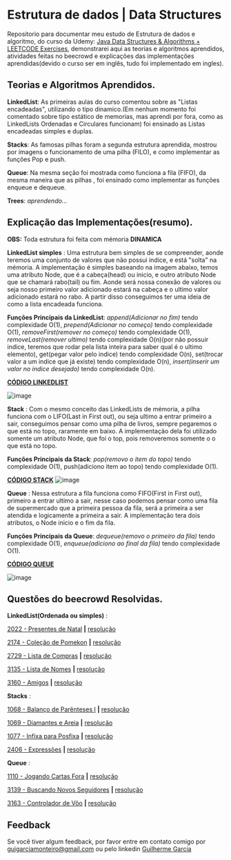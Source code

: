 # Estrutura de dados | Data Structures

Repositorio para documentar meu estudo de Estrutura de dados e algoritmo, do curso da Udemy: [Java Data Structures & Algorithms + LEETCODE Exercises](https://www.udemy.com/course/data-structures-and-algorithms-java/?couponCode=KEEPLEARNING), demonstrarei aqui as teorias e algoritmos aprendidos, atividades feitas no beecrowd e explicações das implementações aprendidas(devido o curso ser em inglês, tudo foi implementado em ingles).

## Teorias e Algoritmos Aprendidos.

**LinkedList**: As primeiras aulas do curso comentou sobre as "Listas encadeadas", utilizando o tipo dinamico.(Em nenhum momento foi comentado sobre tipo estático de memorias, mas aprendi por fora, como as LinkedLists Ordenadas e Circulares funcionam) foi ensinado as Listas encadeadas simples e duplas.

**Stacks**: As famosas pilhas foram a segunda estrutura aprendida, mostrou por imagens o funcionamento de uma pilha (FILO), e como implementar as funções Pop e push.

**Queue**: Na mesma seção foi mostrada como funciona a fila (FIFO), da mesma maneira que as pilhas , foi ensinado como implementar as funções enqueue e dequeue.

**Trees**: *aprendendo...*
## Explicação das Implementações(resumo).
**OBS:** Toda estrutura foi feita com mémoria **DINAMICA**

  **LinkedList simples** : Uma estrutura bem simples de se compreender, aonde teremos uma conjunto de valores que não possui indice, e está "solta" na mémoria. A implementação é simples baseando na imagem abaixo, temos uma atributo Node, que é a cabeça(head) ou inicio, e outro atributo Node que se chamará rabo(tail) ou fim. Aonde será nossa conexão de valores ou seja nosso primeiro valor adicionado estará na cabeça e o ultimo valor adicionado estará no rabo. A partir disso conseguimos ter uma ideia de como a lista encadeada funciona.
  
  **Funções Principais da LinkedList**: *append(Adicionar no fim)* tendo complexidade O(1), *prepend(Adicionar no começo)* tendo complexidade O(1), *removeFirst(remover no começo)* tendo complexidade O(1), *removeLast(remover ultimo)* tendo complexidade O(n)(por não possuir indice, teremos que rodar pela lista inteira para saber qual é o ultimo elemento), get(pegar valor pelo indice) tendo complexidade O(n), set(trocar valor a um indice que já existe) tendo complexidade O(n), *insert(inserir um valor no indice desejado)* tendo complexidade O(n).

[**CÓDIGO LINKEDLIST**](https://github.com/garc1a04/EstruturaDeDados-Curso/blob/main/src/LinkedList/LinkedList.java)

![image](https://github.com/user-attachments/assets/edd109db-bf9c-4012-afae-5bcf6c5ab78c)

**Stack** : Com o mesmo conceito das LinkedLists de mémoria, a pilha funciona com o LIFO(Last in First out), ou seja ultimo a entrar primeiro a sair, conseguimos pensar como uma pilha de livros, sempre pegaremos o que está no topo, raramente em baixo. A implementação dela foi utilizado somente um atributo Node, que foi o top, pois removeremos somente o o que está no topo.

**Funções Principais da Stack**: *pop(removo o item do topo)* tendo complexidade O(1), push(adiciono item ao topo) tendo complexidade O(1).

[**CÓDIGO STACK**](https://github.com/garc1a04/EstruturaDeDados-Curso/blob/main/src/Stacks/Stack.java)
![image](https://github.com/user-attachments/assets/23d78307-c8fc-4782-9c44-74d3dd809086)

**Queue** : Nessa estrutura a fila funciona como FIFO(First in First out), primeiro a entrar ultimo a sair, nesse caso podemos pensar como uma fila de supermercado que a primeira pessoa da fila, será a primeira a ser atendida e logicamente a primeira a sair. A implementação tera dois atributos, o Node inicio e o fim da fila.

**Funções Principais da Queue**: *dequeue(removo o primeiro da fila)* tendo complexidade O(1), *enqueue(adiciono ao final da fila)* tendo complexidade O(1).

[**CÓDIGO QUEUE**](https://github.com/garc1a04/EstruturaDeDados-Curso/blob/main/src/Queues/Queue.java)

![image](https://github.com/user-attachments/assets/5d2779b5-91b7-4db4-9f81-92c9dbfb8cde)


## Questões do beecrowd Resolvidas.

**LinkedList(Ordenada ou simples)** :

[2022 - Presentes de Natal](https://judge.beecrowd.com/pt/problems/view/2022) **|** [resolução](https://github.com/garc1a04/EstruturaDeDados-Curso/blob/main/src/ExerciseBeecrowd/LinkedList/bee2022.java)

[2174 - Coleção de Pomekon](https://judge.beecrowd.com/pt/problems/view/2174) **|** [resolução](https://github.com/garc1a04/EstruturaDeDados-Curso/blob/main/src/ExerciseBeecrowd/LinkedList/bee2174.java)

[2729 - Lista de Compras](https://judge.beecrowd.com/pt/problems/view/2729) **|** [resolução](https://github.com/garc1a04/EstruturaDeDados-Curso/blob/main/src/ExerciseBeecrowd/LinkedList/bee2729.java)

[3135 - Lista de Nomes](https://judge.beecrowd.com/pt/problems/view/3135) **|** [resolução](https://github.com/garc1a04/EstruturaDeDados-Curso/blob/main/src/ExerciseBeecrowd/LinkedList/bee3135.java)

[3160 - Amigos](https://judge.beecrowd.com/pt/problems/view/3160) **|** [resolução](https://github.com/garc1a04/EstruturaDeDados-Curso/blob/main/src/ExerciseBeecrowd/LinkedList/bee3160.java)

**Stacks** :

[1068 - Balanço de Parênteses I](https://judge.beecrowd.com/pt/problems/view/1068) **|** [resolução](https://github.com/garc1a04/EstruturaDeDados-Curso/blob/main/src/ExerciseBeecrowd/Stacks/bee1068.java)

[1069 - Diamantes e Areia](https://judge.beecrowd.com/pt/problems/view/1069) **|** [resolução](https://github.com/garc1a04/EstruturaDeDados-Curso/blob/main/src/ExerciseBeecrowd/Stacks/bee1069.java)

[1077 - Infixa para Posfixa](https://judge.beecrowd.com/pt/problems/view/1077) **|** [resolução](https://github.com/garc1a04/EstruturaDeDados-Curso/blob/main/src/ExerciseBeecrowd/Stacks/bee1077.java)

[2406 - Expressões](https://judge.beecrowd.com/pt/problems/view/2406) **|** [resolução](https://github.com/garc1a04/EstruturaDeDados-Curso/blob/main/src/ExerciseBeecrowd/Stacks/bee2406.java)

**Queue** :
  
[1110 - Jogando Cartas Fora](https://judge.beecrowd.com/pt/problems/view/1110) **|** [resolução](https://github.com/garc1a04/EstruturaDeDados-Curso/blob/main/src/ExerciseBeecrowd/Queue/bee1110.java)

[3139 - Buscando Novos Seguidores](https://judge.beecrowd.com/pt/problems/view/3139) **|** [resolução](https://github.com/garc1a04/EstruturaDeDados-Curso/blob/main/src/ExerciseBeecrowd/Queue/bee3139.java)

[3163 - Controlador de Vôo](https://judge.beecrowd.com/pt/problems/view/3163) **|** [resolução](https://github.com/garc1a04/EstruturaDeDados-Curso/blob/main/src/ExerciseBeecrowd/Queue/bee3163.java)

## Feedback

Se você tiver algum feedback, por favor entre em contato comigo por guigarciamonteiro@gmail.com ou pelo linkedin [Guilherme Garcia](https://www.linkedin.com/in/guilherme-garcia-669863262/)
